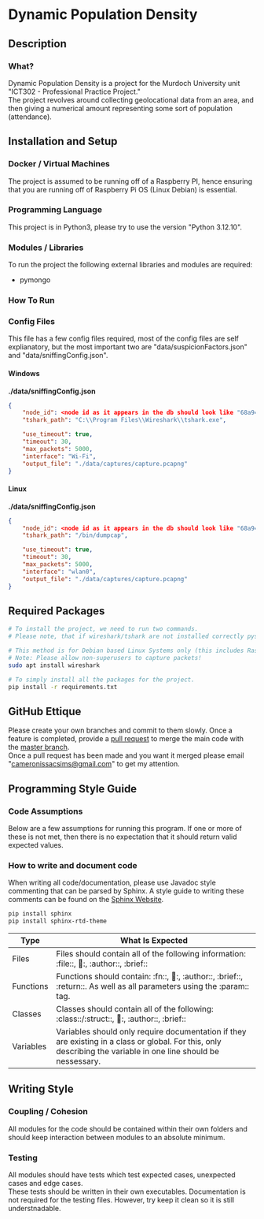 # Dynamic Population Density
## Description 
### What?
Dynamic Population Density is a project for the Murdoch University unit "ICT302 - Professional Practice Project."<br/>The project revolves around collecting geolocational data from an area, and then giving a numerical amount representing some sort of population (attendance). 
## Installation and Setup
### Docker / Virtual Machines
The project is assumed to be running off of a Raspberry PI, hence ensuring that you are running off of Raspberry Pi OS (Linux Debian) is essential.
### Programming Language
This project is in Python3, please try to use the version "Python 3.12.10".
### Modules / Libraries
To run the project the following external libraries and modules are required: 
- pymongo
### How To Run
### Config Files 
This file has a few config files required, most of the config files are self explianatory, but the most important two are "data/suspicionFactors.json" and "data/sniffingConfig.json". 
#### Windows
**./data/sniffingConfig.json**
```json title="./data/sniffingConfig.json"
{
    "node_id": <node id as it appears in the db should look like "68a9420948417c1831739d6a">,
    "tshark_path": "C:\\Program Files\\Wireshark\\tshark.exe",

    "use_timeout": true,
    "timeout": 30,
    "max_packets": 5000,
    "interface": "Wi-Fi", 
    "output_file": "./data/captures/capture.pcapng"
}
```

#### Linux
**./data/sniffingConfig.json**
```json title="./data/sniffingConfig.json"
{
    "node_id": <node id as it appears in the db should look like "68a9420948417c1831739d6a">,
    "tshark_path": "/bin/dumpcap",

    "use_timeout": true,
    "timeout": 30,
    "max_packets": 5000,
    "interface": "wlan0", 
    "output_file": "./data/captures/capture.pcapng"
}
```

## Required Packages
```bash 
# To install the project, we need to run two commands. 
# Please note, that if wireshark/tshark are not installed correctly pyshark will not run.

# This method is for Debian based Linux Systems only (this includes RaspberryPI OS).
# Note: Please allow non-superusers to capture packets!
sudo apt install wireshark

# To simply install all the packages for the project.
pip install -r requirements.txt
```
## GitHub Ettique 
Please create your own branches and commit to them slowly. Once a feature is completed, provide a [pull request](https://docs.github.com/en/pull-requests/collaborating-with-pull-requests/proposing-changes-to-your-work-with-pull-requests/about-pull-requests) to merge the main code with the [master branch](https://github.com/cameronsims/DynamicPopulationDensity).<br/>Once a pull request has been made and you want it merged please email "cameronissacsims@gmail.com" to get my attention.
## Programming Style Guide
### Code Assumptions
Below are a few assumptions for running this program. If one or more of these is not met, then there is no expectation that it should return valid expected values.
### How to write and document code 
When writing all code/documentation, please use Javadoc style commenting that can be parsed by Sphinx.
A style guide to writing these comments can be found on the [Sphinx Website](https://www.sphinx-doc.org/en/master/index.html#user-guide).
```bash
pip install sphinx
pip install sphinx-rtd-theme
```


| Type | What Is Expected |
| ---- | ---------------- |
| Files | Files should contain all of the following information: :file::, :date::, :author::, :brief:: |
| Functions | Functions should contain: :fn::, :date::, :author::, :brief::, :return::. As well as all parameters using the :param:: tag. |
| Classes | Classes should contain all of the following: :class::/:struct::, :date::, :author::, :brief:: |
| Variables | Variables should only require documentation if they are existing in a class or global. For this, only describing the variable in one line should be nessessary. |
## Writing Style
### Coupling / Cohesion
All modules for the code should be contained within their own folders and should keep interaction between modules to an absolute minimum.
### Testing
All modules should have tests which test expected cases, unexpected cases and edge cases. <br/>These tests should be written in their own executables. Documentation is not required for the testing files. However, try keep it clean so it is still understnadable.